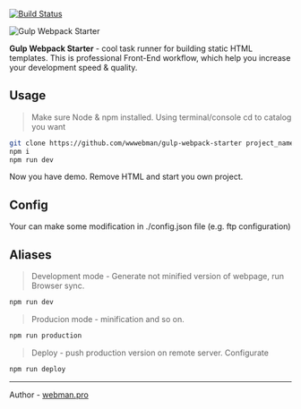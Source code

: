 [![Build Status](https://travis-ci.org/wwwebman/gulp-webpack-starter.svg?branch=master)](https://travis-ci.org/wwwebman/gulp-webpack-starter)

![Gulp Webpack Starter](http://webman.pro/assets/img/main/gulp-webpack-starter-webman.jpg)


__Gulp Webpack Starter__ - cool task runner for building static HTML templates. This is professional Front-End workflow, which help you increase your development speed & quality.


## Usage

> Make sure Node & npm installed.
> Using terminal/console cd to catalog you want

```bash
git clone https://github.com/wwwebman/gulp-webpack-starter project_name
npm i
npm run dev
```

Now you have demo. Remove HTML and start you own project.


## Config
Your can make some modification in ./config.json file (e.g. ftp configuration)


## Aliases

> Development mode - Generate not minified version of webpage, run Browser sync.

```bash
npm run dev
```

> Producion mode - minification and so on.

```bash
npm run production
```

> Deploy - push production version on remote server.
> Configurate

```bash
npm run deploy
```

---
Author - [webman.pro](http://webman.pro/)